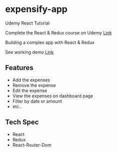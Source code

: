 # expensify-app
Udemy React Tutorial 

Complete the React & Redux course on Udemy [Link](https://www.udemy.com/react-2nd-edition)

Building a complex app with React & Redux

See working demo [Link](https://react-redux-expensify-tutorial.herokuapp.com/)

## Features
- Add the expenses
- Remove the expense
- Edit the expense
- View the expenses on dashboard page
- Filter by date or amount
- etc..

## Tech Spec
- React
- Redux
- React-Router-Dom

